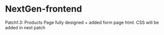 # NextGen-frontend
Patch1.3:
Products Page fully designed + added form page html. CSS will be added in next patch
